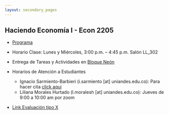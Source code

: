 ```yaml
---
layout: secondary_pages
---
```


## Haciendo Economía I - Econ 2205

- [Programa](he1/Syllabus_HE1.pdf)
- Horario Clase: Lunes y Miércoles, 3:00 p.m. – 4:45 p.m. Salón LL_302
- Entrega de Tareas y Actividades en [Bloque Neón](https://bloqueneon.uniandes.edu.co/d2l/home)
- Horarios de Atención a Estudiantes
	- Ignacio Sarmiento-Barbieri (i.sarmiento [at] uniandes.edu.co): Para hacer cita [click aqui](https://calendly.com/i-sarmiento/horarios-atencion-estudiantes)
	- Liliana Morales Hurtado (l.moralesh [at] uniandes.edu.co):  Jueves de 9:00 a 10:00 am por zoom 

- [Link Evaluación tipo X](https://forms.gle/brC1wuB17qVx9KfA7)
